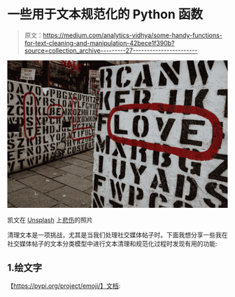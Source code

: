 # 一些用于文本规范化的 Python 函数

> 原文：<https://medium.com/analytics-vidhya/some-handy-functions-for-text-cleaning-and-manipulation-42bece1f390b?source=collection_archive---------27----------------------->

![](img/82690bae6feec5a562fa32f06b87e45b.png)

凯文在 [Unsplash](https://unsplash.com?utm_source=medium&utm_medium=referral) 上[悲伤](https://unsplash.com/@grievek1610begur?utm_source=medium&utm_medium=referral)的照片

清理文本是一项挑战，尤其是当我们处理社交媒体帖子时。下面我想分享一些我在社交媒体帖子的文本分类模型中进行文本清理和规范化过程时发现有用的功能:

## 1.绘文字

【https://pypi.org/project/emoji/】文档: